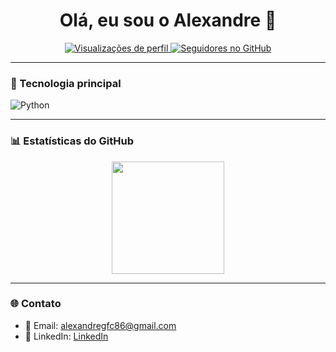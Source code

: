 <h1 align="center">Olá, eu sou o Alexandre 👋</h1>

<p align="center">
  <a href="https://github.com/alexandreguimaraes">
    <img src="https://komarev.com/ghpvc/?username=alexandreguimaraes&style=flat&color=blue" alt="Visualizações de perfil" />
  </a>
  <a href="https://github.com/alexandreguimaraes?tab=followers">
    <img src="https://img.shields.io/github/followers/alexandreguimaraes?label=Seguidores&style=flat" alt="Seguidores no GitHub" />
  </a>
</p>

---

### 🐍 Tecnologia principal
![Python](https://img.shields.io/badge/-Python-3776AB?style=flat-square&logo=python&logoColor=white)

---

### 📊 Estatísticas do GitHub
<p align="center">
  <img height="180em" src="https://github-readme-stats.vercel.app/api?username=alexandreguimaraes&show_icons=true&theme=tokyonight" />
</p>

---

### 🌐 Contato
- 📧 Email: alexandregfc86@gmail.com
- 💼 LinkedIn: [LinkedIn](https://linkedin.com/in/alexandre-guimarães-a0b62230a)
